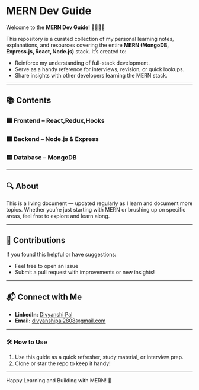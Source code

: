 # MERN Dev Guide

Welcome to the **MERN Dev Guide**! 👩‍💻👨‍💻

This repository is a curated collection of my personal learning notes, explanations, and resources covering the entire **MERN (MongoDB, Express.js, React, Node.js)** stack. It’s created to:

- Reinforce my understanding of full-stack development.
- Serve as a handy reference for interviews, revision, or quick lookups.
- Share insights with other developers learning the MERN stack.

---

## 📚 Contents

### 🟦 Frontend – React,Redux,Hooks

### 🟩 Backend – Node.js & Express

### 🟨 Database – MongoDB

---

## 🔍 About

This is a living document — updated regularly as I learn and document more topics. Whether you’re just starting with MERN or brushing up on specific areas, feel free to explore and learn along.

---

## 🤝 Contributions

If you found this helpful or have suggestions:
- Feel free to open an issue
- Submit a pull request with improvements or new insights!

---

## 📬 Connect with Me

- **LinkedIn:** [Divyanshi Pal](https://www.linkedin.com/in/divyanshi-pal/)
- **Email:** divyanshipal2808@gmail.com

---

### 🛠️ How to Use

1. Use this guide as a quick refresher, study material, or interview prep.
2. Clone or star the repo to keep it handy!

---

Happy Learning and Building with MERN! 🚀
